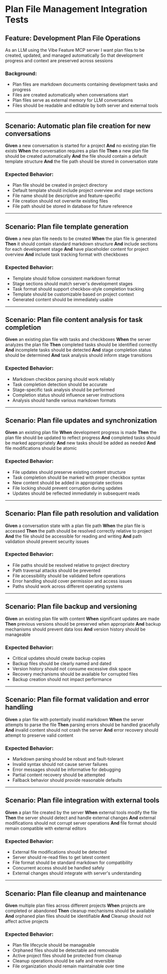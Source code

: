 # Plan File Management Integration Tests

## Feature: Development Plan File Operations

As an LLM using the Vibe Feature MCP server
I want plan files to be created, updated, and managed automatically
So that development progress and context are preserved across sessions

### Background:
- Plan files are markdown documents containing development tasks and progress
- Files are created automatically when conversations start
- Plan files serve as external memory for LLM conversations
- Files should be readable and editable by both server and external tools

---

## Scenario: Automatic plan file creation for new conversations

**Given** a new conversation is started for a project
**And** no existing plan file exists
**When** the conversation requires a plan file
**Then** a new plan file should be created automatically
**And** the file should contain a default template structure
**And** the file path should be stored in conversation state

### Expected Behavior:
- Plan file should be created in project directory
- Default template should include project overview and stage sections
- File name should be descriptive and feature-specific
- File creation should not overwrite existing files
- File path should be stored in database for future reference

---

## Scenario: Plan file template generation

**Given** a new plan file needs to be created
**When** the plan file is generated
**Then** it should contain standard markdown structure
**And** include sections for each development stage
**And** have placeholder content for project overview
**And** include task tracking format with checkboxes

### Expected Behavior:
- Template should follow consistent markdown format
- Stage sections should match server's development stages
- Task format should support checkbox-style completion tracking
- Template should be customizable based on project context
- Generated content should be immediately usable

---

## Scenario: Plan file content analysis for task completion

**Given** an existing plan file with tasks and checkboxes
**When** the server analyzes the plan file
**Then** completed tasks should be identified correctly
**And** incomplete tasks should be detected
**And** stage completion status should be determined
**And** task analysis should inform stage transitions

### Expected Behavior:
- Markdown checkbox parsing should work reliably
- Task completion detection should be accurate
- Stage-specific task analysis should be performed
- Completion status should influence server instructions
- Analysis should handle various markdown formats

---

## Scenario: Plan file updates and synchronization

**Given** an existing plan file
**When** development progress is made
**Then** the plan file should be updated to reflect progress
**And** completed tasks should be marked appropriately
**And** new tasks should be added as needed
**And** file modifications should be atomic

### Expected Behavior:
- File updates should preserve existing content structure
- Task completion should be marked with proper checkbox syntax
- New content should be added in appropriate sections
- File locking should prevent corruption during updates
- Updates should be reflected immediately in subsequent reads

---

## Scenario: Plan file path resolution and validation

**Given** a conversation state with a plan file path
**When** the plan file is accessed
**Then** the path should be resolved correctly relative to project
**And** the file should be accessible for reading and writing
**And** path validation should prevent security issues

### Expected Behavior:
- File paths should be resolved relative to project directory
- Path traversal attacks should be prevented
- File accessibility should be validated before operations
- Error handling should cover permission and access issues
- Paths should work across different operating systems

---

## Scenario: Plan file backup and versioning

**Given** an existing plan file with content
**When** significant updates are made
**Then** previous versions should be preserved when appropriate
**And** backup mechanisms should prevent data loss
**And** version history should be manageable

### Expected Behavior:
- Critical updates should create backup copies
- Backup files should be clearly named and dated
- Version history should not consume excessive disk space
- Recovery mechanisms should be available for corrupted files
- Backup creation should not impact performance

---

## Scenario: Plan file format validation and error handling

**Given** a plan file with potentially invalid markdown
**When** the server attempts to parse the file
**Then** parsing errors should be handled gracefully
**And** invalid content should not crash the server
**And** error recovery should attempt to preserve valid content

### Expected Behavior:
- Markdown parsing should be robust and fault-tolerant
- Invalid syntax should not cause server failures
- Error messages should be informative for debugging
- Partial content recovery should be attempted
- Fallback behavior should provide reasonable defaults

---

## Scenario: Plan file integration with external tools

**Given** a plan file created by the server
**When** external tools modify the file
**Then** the server should detect and handle external changes
**And** external modifications should not corrupt server operations
**And** file format should remain compatible with external editors

### Expected Behavior:
- External file modifications should be detected
- Server should re-read files to get latest content
- File format should be standard markdown for compatibility
- Concurrent access should be handled safely
- External changes should integrate with server's understanding

---

## Scenario: Plan file cleanup and maintenance

**Given** multiple plan files across different projects
**When** projects are completed or abandoned
**Then** cleanup mechanisms should be available
**And** orphaned plan files should be identifiable
**And** Cleanup should not affect active projects

### Expected Behavior:
- Plan file lifecycle should be manageable
- Orphaned files should be detectable and removable
- Active project files should be protected from cleanup
- Cleanup operations should be safe and reversible
- File organization should remain maintainable over time

